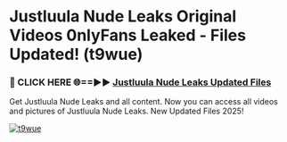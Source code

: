 # Justluula Nude Leaks Original Videos 0nlyFans Leaked - Files Updated! (t9wue)

<h3>🔴 CLICK HERE 🌐==►► <a href="https://tinyurl.com/5h6xmrr3" rel="nofollow">Justluula Nude Leaks Updated Files</a></h3>

Get Justluula Nude Leaks and all content. Now you can access all videos and pictures of Justluula Nude Leaks. New Updated Files 2025!

[![t9wue](https://i.imgur.com/KVD873Z.gif)](https://tinyurl.com/5h6xmrr3)
